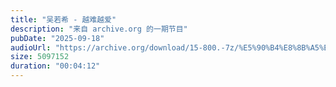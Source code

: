 ```yaml
---
title: "吴若希 - 越难越爱"
description: "来自 archive.org 的一期节目"
pubDate: "2025-09-18"
audioUrl: "https://archive.org/download/15-800.-7z/%E5%90%B4%E8%8B%A5%E5%B8%8C-%E8%B6%8A%E9%9A%BE%E8%B6%8A%E7%88%B1.mp3"
size: 5097152
duration: "00:04:12"
---
```


